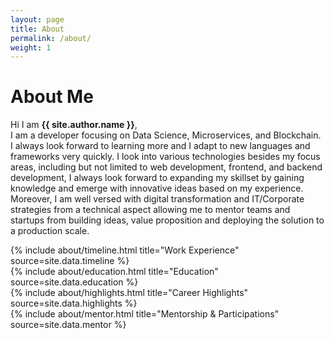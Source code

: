 ```yaml
---
layout: page
title: About
permalink: /about/
weight: 1
---
```


# **About Me**

Hi I am **{{ site.author.name }}**,<br>
I am a developer focusing on Data Science, Microservices, and Blockchain. I always look forward to learning more and I adapt to new languages and frameworks very quickly. I look into various technologies besides my focus areas, including but not limited to web development, frontend, and backend development, I always look forward to expanding my skillset by gaining knowledge and emerge with innovative ideas based on my experience. Moreover, I am well versed with digital transformation and IT/Corporate strategies from a technical aspect allowing me to mentor teams and startups from building ideas, value proposition and deploying the solution to a production scale.


<div class="row">
{% include about/timeline.html title="Work Experience" source=site.data.timeline %}
</div>

<div class="row">
{% include about/education.html title="Education" source=site.data.education %}
</div>

<div class="row">
{% include about/highlights.html title="Career Highlights" source=site.data.highlights %}
</div>

<div class="row">
{% include about/mentor.html title="Mentorship & Participations" source=site.data.mentor %}
</div>
